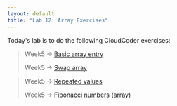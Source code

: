 ```yaml
---
layout: default
title: "Lab 12: Array Exercises"
---
```


Today's lab is to do the following CloudCoder exercises:

> Week5 &rarr; [Basic array entry](https://cs.ycp.edu/cloudcoder/#exercise?c=15,p=520)
>
> Week5 &rarr; [Swap array](https://cs.ycp.edu/cloudcoder/#exercise?c=15,p=521)

> Week5 &rarr; [Repeated values](https://cs.ycp.edu/cloudcoder/#exercise?c=15,p=522)
>
> Week5 &rarr; [Fibonacci numbers (array)](https://cs.ycp.edu/cloudcoder/#exercise?c=15,p=523)
